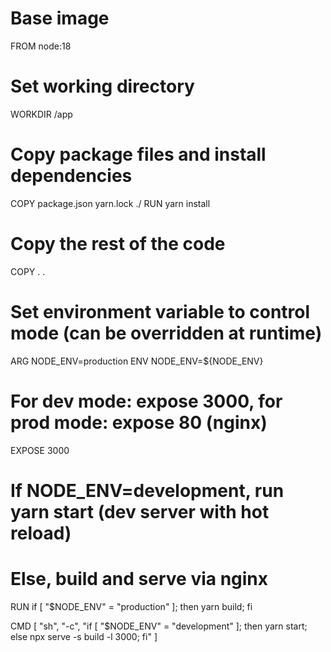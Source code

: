 # Base image
FROM node:18

# Set working directory
WORKDIR /app

# Copy package files and install dependencies
COPY package.json yarn.lock ./
RUN yarn install

# Copy the rest of the code
COPY . .

# Set environment variable to control mode (can be overridden at runtime)
ARG NODE_ENV=production
ENV NODE_ENV=${NODE_ENV}

# For dev mode: expose 3000, for prod mode: expose 80 (nginx)
EXPOSE 3000

# If NODE_ENV=development, run yarn start (dev server with hot reload)
# Else, build and serve via nginx
RUN if [ "$NODE_ENV" = "production" ]; then yarn build; fi

CMD [ "sh", "-c", "if [ \"$NODE_ENV\" = \"development\" ]; then yarn start; else npx serve -s build -l 3000; fi" ]
